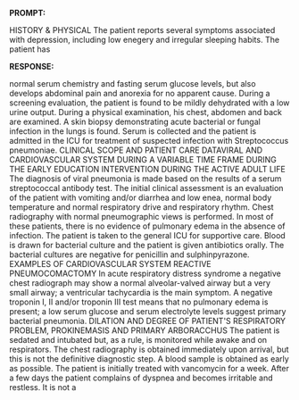**PROMPT:**

HISTORY & PHYSICAL The patient reports several symptoms associated with depression, including low enegery and irregular sleeping habits. The patient has

**RESPONSE:**

  normal serum chemistry and fasting serum glucose levels, but also develops abdominal pain and anorexia for no apparent cause. During a screening evaluation, the patient is found to be mildly dehydrated with a low urine output. During a physical examination, his chest, abdomen and back are examined. A skin biopsy demonstrating acute bacterial or fungal infection in the lungs is found. Serum is collected and the patient is admitted in the ICU for treatment of suspected infection with Streptococcus pneumoniae.  CLINICAL SCOPE AND PATIENT CARE DATAVIRAL AND CARDIOVASCULAR SYSTEM DURING A VARIABLE TIME FRAME DURING THE EARLY EDUCATION INTERVENTION DURING THE ACTIVE ADULT LIFE The diagnosis of viral pneumonia is made based on the results of a serum streptococcal antibody test. The initial clinical assessment is an evaluation of the patient with vomiting and/or diarrhea and low enea, normal body temperature and normal respiratory drive and respiratory rhythm. Chest radiography with normal pneumographic views is performed. In most of these patients, there is no evidence of pulmonary edema in the absence of infection. The patient is taken to the general ICU for supportive care. Blood is drawn for bacterial culture and the patient is given antibiotics orally. The bacterial cultures are negative for penicillin and sulphinpyrazone.  EXAMPLES OF CARDIOVASCULAR SYSTEM REACTIVE PNEUMOCOMACTOMY In acute respiratory distress syndrome a negative chest radiograph may show a normal alveolar-valved airway but a very small airway; a ventricular tachycardia is the main symptom. A negative troponin I, II and/or troponin III test means that no pulmonary edema is present; a low serum glucose and serum electrolyte levels suggest primary bacterial pneumonia. DILATION AND DEGREE OF PATIENT'S RESPIRATORY PROBLEM, PROKINEMASIS AND PRIMARY ARBORACCHUS The patient is sedated and intubated but, as a rule, is monitored while awake and on respirators. The chest radiography is obtained immediately upon arrival, but this is not the definitive diagnostic step. A blood sample is obtained as early as possible. The patient is initially treated with vancomycin for a week. After a few days the patient complains of dyspnea and becomes irritable and restless. It is not a